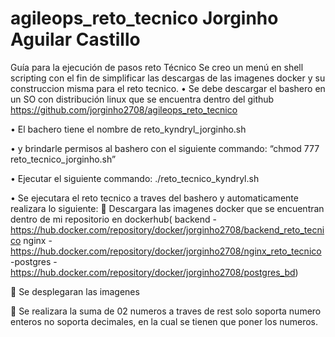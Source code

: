 # agileops_reto_tecnico Jorginho Aguilar Castillo
Guía para la ejecución de pasos reto Técnico
Se creo un menú en shell scripting con el fin de simplificar las descargas de las imagenes docker y su construccion misma para el reto tecnico.
•	Se debe descargar el bashero en un SO con distribución linux que se encuentra dentro del github
https://github.com/jorginho2708/agileops_reto_tecnico

• El bachero tiene el nombre de reto_kyndryl_jorginho.sh

•	y brindarle permisos al bashero con el siguiente commando:
“chmod 777 reto_tecnico_jorginho.sh”
 
 
•	Ejecutar el siguiente commando: ./reto_tecnico_kyndryl.sh
 
•	Se ejecutara el reto tecnico a traves del bashero y automaticamente realizara lo siguiente:
	Descargara las imagenes docker que se encuentran dentro de mi repositorio en dockerhub(
backend -https://hub.docker.com/repository/docker/jorginho2708/backend_reto_tecnico
nginx - https://hub.docker.com/repository/docker/jorginho2708/nginx_reto_tecnico -postgres - https://hub.docker.com/repository/docker/jorginho2708/postgres_bd)
 
	Se desplegaran las imagenes

 
	Se realizara la suma de 02 numeros a traves de rest solo soporta numero enteros no soporta decimales, en la cual se tienen que poner los numeros.
